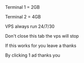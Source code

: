 Terminal 1 = 2GB

Terminal 2 = 4GB

VPS always run 24/7/30

Don't close this tab the vps will stop

If this works for you leave a thanks

By clicking 1 ad thanks you
